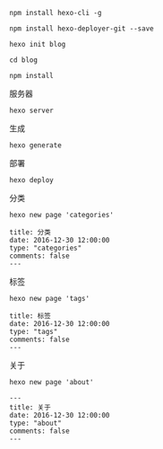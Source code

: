 ```
npm install hexo-cli -g
```

```
npm install hexo-deployer-git --save
```

```
hexo init blog
```
```
cd blog
```
```
npm install
```

服务器
```
hexo server
```

生成
```
hexo generate
```

部署
```
hexo deploy
```

分类
```
hexo new page 'categories'
```
```
title: 分类
date: 2016-12-30 12:00:00
type: "categories"
comments: false
---
```

标签
```
hexo new page 'tags'
```
```
title: 标签
date: 2016-12-30 12:00:00
type: "tags"
comments: false
---
```

关于
```
hexo new page 'about'
```
```
---
title: 关于
date: 2016-12-30 12:00:00
type: "about"
comments: false
---
```
